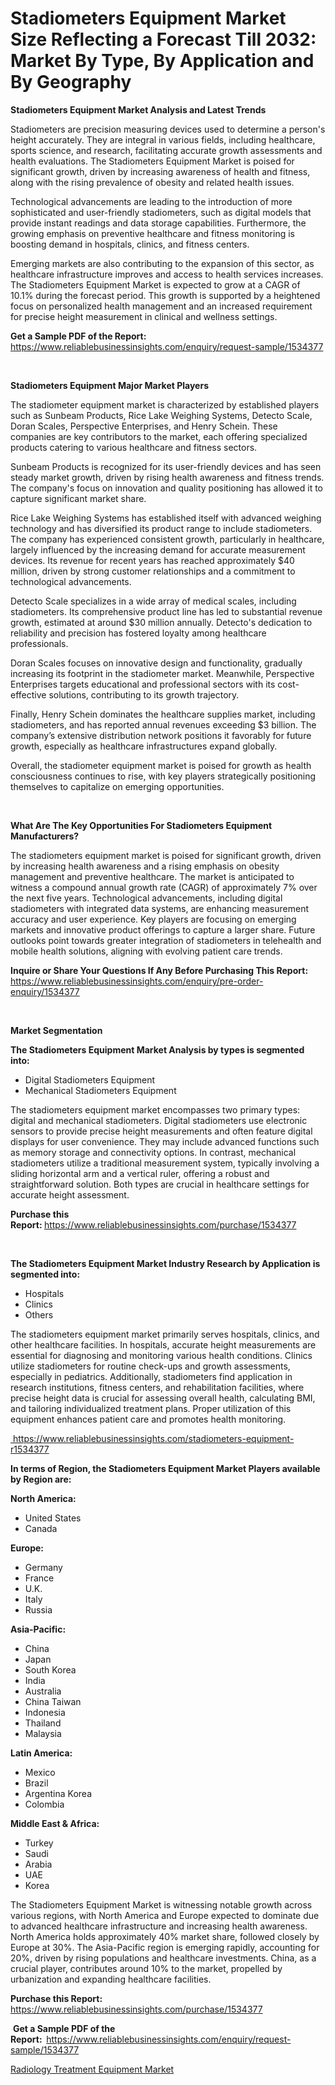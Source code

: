 <p><h1>Stadiometers Equipment Market Size Reflecting a Forecast Till 2032: Market By Type, By Application and By Geography</h1></p><p><strong>Stadiometers Equipment Market Analysis and Latest Trends</strong></p>
<p><p>Stadiometers are precision measuring devices used to determine a person's height accurately. They are integral in various fields, including healthcare, sports science, and research, facilitating accurate growth assessments and health evaluations. The Stadiometers Equipment Market is poised for significant growth, driven by increasing awareness of health and fitness, along with the rising prevalence of obesity and related health issues. </p><p>Technological advancements are leading to the introduction of more sophisticated and user-friendly stadiometers, such as digital models that provide instant readings and data storage capabilities. Furthermore, the growing emphasis on preventive healthcare and fitness monitoring is boosting demand in hospitals, clinics, and fitness centers. </p><p>Emerging markets are also contributing to the expansion of this sector, as healthcare infrastructure improves and access to health services increases. The Stadiometers Equipment Market is expected to grow at a CAGR of 10.1% during the forecast period. This growth is supported by a heightened focus on personalized health management and an increased requirement for precise height measurement in clinical and wellness settings.</p></p>
<p><strong>Get a Sample PDF of the Report:&nbsp;</strong> <a href="https://www.reliablebusinessinsights.com/enquiry/request-sample/1534377?utm_campaign=3093&utm_medium=2&utm_source=Github&utm_content=ia&utm_term=05032025&utm_id=stadiometers-equipment">https://www.reliablebusinessinsights.com/enquiry/request-sample/1534377</a></p>
<p>&nbsp;</p>
<p><strong>Stadiometers Equipment Major Market Players</strong></p>
<p><p>The stadiometer equipment market is characterized by established players such as Sunbeam Products, Rice Lake Weighing Systems, Detecto Scale, Doran Scales, Perspective Enterprises, and Henry Schein. These companies are key contributors to the market, each offering specialized products catering to various healthcare and fitness sectors.</p><p>Sunbeam Products is recognized for its user-friendly devices and has seen steady market growth, driven by rising health awareness and fitness trends. The company's focus on innovation and quality positioning has allowed it to capture significant market share.</p><p>Rice Lake Weighing Systems has established itself with advanced weighing technology and has diversified its product range to include stadiometers. The company has experienced consistent growth, particularly in healthcare, largely influenced by the increasing demand for accurate measurement devices. Its revenue for recent years has reached approximately $40 million, driven by strong customer relationships and a commitment to technological advancements.</p><p>Detecto Scale specializes in a wide array of medical scales, including stadiometers. Its comprehensive product line has led to substantial revenue growth, estimated at around $30 million annually. Detecto's dedication to reliability and precision has fostered loyalty among healthcare professionals.</p><p>Doran Scales focuses on innovative design and functionality, gradually increasing its footprint in the stadiometer market. Meanwhile, Perspective Enterprises targets educational and professional sectors with its cost-effective solutions, contributing to its growth trajectory.</p><p>Finally, Henry Schein dominates the healthcare supplies market, including stadiometers, and has reported annual revenues exceeding $3 billion. The company’s extensive distribution network positions it favorably for future growth, especially as healthcare infrastructures expand globally.</p><p>Overall, the stadiometer equipment market is poised for growth as health consciousness continues to rise, with key players strategically positioning themselves to capitalize on emerging opportunities.</p></p>
<p>&nbsp;</p>
<p><strong>What Are The Key Opportunities For Stadiometers Equipment Manufacturers?</strong></p>
<p><p>The stadiometers equipment market is poised for significant growth, driven by increasing health awareness and a rising emphasis on obesity management and preventive healthcare. The market is anticipated to witness a compound annual growth rate (CAGR) of approximately 7% over the next five years. Technological advancements, including digital stadiometers with integrated data systems, are enhancing measurement accuracy and user experience. Key players are focusing on emerging markets and innovative product offerings to capture a larger share. Future outlooks point towards greater integration of stadiometers in telehealth and mobile health solutions, aligning with evolving patient care trends.</p></p>
<p><strong>Inquire or Share Your Questions If Any Before Purchasing This Report:</strong> <a href="https://www.reliablebusinessinsights.com/enquiry/pre-order-enquiry/1534377?utm_campaign=3093&utm_medium=2&utm_source=Github&utm_content=ia&utm_term=05032025&utm_id=stadiometers-equipment">https://www.reliablebusinessinsights.com/enquiry/pre-order-enquiry/1534377</a></p>
<p>&nbsp;</p>
<p><strong>Market Segmentation</strong></p>
<p><strong>The Stadiometers Equipment Market Analysis by types is segmented into:</strong></p>
<p><ul><li>Digital Stadiometers Equipment</li><li>Mechanical Stadiometers Equipment</li></ul></p>
<p><p>The stadiometers equipment market encompasses two primary types: digital and mechanical stadiometers. Digital stadiometers use electronic sensors to provide precise height measurements and often feature digital displays for user convenience. They may include advanced functions such as memory storage and connectivity options. In contrast, mechanical stadiometers utilize a traditional measurement system, typically involving a sliding horizontal arm and a vertical ruler, offering a robust and straightforward solution. Both types are crucial in healthcare settings for accurate height assessment.</p></p>
<p><strong>Purchase this Report:&nbsp;</strong><a href="https://www.reliablebusinessinsights.com/purchase/1534377?utm_campaign=3093&utm_medium=2&utm_source=Github&utm_content=ia&utm_term=05032025&utm_id=stadiometers-equipment">https://www.reliablebusinessinsights.com/purchase/1534377</a></p>
<p>&nbsp;</p>
<p><strong>The Stadiometers Equipment Market Industry Research by Application is segmented into:</strong></p>
<p><ul><li>Hospitals</li><li>Clinics</li><li>Others</li></ul></p>
<p><p>The stadiometers equipment market primarily serves hospitals, clinics, and other healthcare facilities. In hospitals, accurate height measurements are essential for diagnosing and monitoring various health conditions. Clinics utilize stadiometers for routine check-ups and growth assessments, especially in pediatrics. Additionally, stadiometers find application in research institutions, fitness centers, and rehabilitation facilities, where precise height data is crucial for assessing overall health, calculating BMI, and tailoring individualized treatment plans. Proper utilization of this equipment enhances patient care and promotes health monitoring.</p></p>
<p><a href="https://www.reliablebusinessinsights.com/stadiometers-equipment-r1534377?utm_campaign=3093&utm_medium=2&utm_source=Github&utm_content=ia&utm_term=05032025&utm_id=stadiometers-equipment">&nbsp;https://www.reliablebusinessinsights.com/stadiometers-equipment-r1534377</a></p>
<p><strong>In terms of Region, the Stadiometers Equipment Market Players available by Region are:</strong></p>
<p>
    <p> <strong> North America: </strong>
        <ul>
            <li>United States</li>
            <li>Canada</li>
        </ul>
        </p> 
    <p> <strong> Europe: </strong>
        <ul>
            <li>Germany</li>
            <li>France</li>
            <li>U.K.</li>
            <li>Italy</li>
            <li>Russia</li>
        </ul>
        </p> 
    <p> <strong> Asia-Pacific: </strong>
        <ul>
            <li>China</li>
            <li>Japan</li>
            <li>South Korea</li>
            <li>India</li>
            <li>Australia</li>
            <li>China Taiwan</li>
            <li>Indonesia</li>
            <li>Thailand</li>
            <li>Malaysia</li>
        </ul>
        </p> 
    <p> <strong> Latin America: </strong>
        <ul>
            <li>Mexico</li>
            <li>Brazil</li>
            <li>Argentina Korea</li>
            <li>Colombia</li>
        </ul>
        </p> 
    <p> <strong> Middle East & Africa: </strong>
        <ul>
            <li>Turkey</li>
            <li>Saudi</li>
            <li>Arabia</li>
            <li>UAE</li>
            <li>Korea</li>
        </ul>
    </p>
    </p>
<p><p>The Stadiometers Equipment Market is witnessing notable growth across various regions, with North America and Europe expected to dominate due to advanced healthcare infrastructure and increasing health awareness. North America holds approximately 40% market share, followed closely by Europe at 30%. The Asia-Pacific region is emerging rapidly, accounting for 20%, driven by rising populations and healthcare investments. China, as a crucial player, contributes around 10% to the market, propelled by urbanization and expanding healthcare facilities.</p></p>
<p><strong>Purchase this Report: </strong><a href="https://www.reliablebusinessinsights.com/purchase/1534377?utm_campaign=3093&utm_medium=2&utm_source=Github&utm_content=ia&utm_term=05032025&utm_id=stadiometers-equipment">https://www.reliablebusinessinsights.com/purchase/1534377</a></p>
<p>&nbsp;<strong>Get a Sample PDF of the Report:&nbsp;&nbsp;</strong><a href="https://www.reliablebusinessinsights.com/enquiry/request-sample/1534377?utm_campaign=3093&utm_medium=2&utm_source=Github&utm_content=ia&utm_term=05032025&utm_id=stadiometers-equipment">https://www.reliablebusinessinsights.com/enquiry/request-sample/1534377</a></p>
<p><strong></strong></p>
<p><p><a href="https://github.com/ivvrgibi/Market-Research-Report-List-1/blob/main/radiology-treatment-equipment-market.md?utm_campaign=3093&utm_medium=2&utm_source=Github&utm_content=ia&utm_term=05032025&utm_id=stadiometers-equipment">Radiology Treatment Equipment Market</a></p></p>